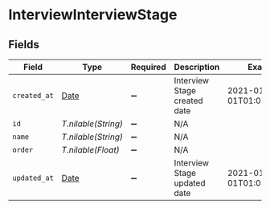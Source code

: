 # InterviewInterviewStage


## Fields

| Field                                                                | Type                                                                 | Required                                                             | Description                                                          | Example                                                              |
| -------------------------------------------------------------------- | -------------------------------------------------------------------- | -------------------------------------------------------------------- | -------------------------------------------------------------------- | -------------------------------------------------------------------- |
| `created_at`                                                         | [Date](https://ruby-doc.org/stdlib-2.6.1/libdoc/date/rdoc/Date.html) | :heavy_minus_sign:                                                   | Interview Stage created date                                         | 2021-01-01T01:01:01.000Z                                             |
| `id`                                                                 | *T.nilable(String)*                                                  | :heavy_minus_sign:                                                   | N/A                                                                  |                                                                      |
| `name`                                                               | *T.nilable(String)*                                                  | :heavy_minus_sign:                                                   | N/A                                                                  |                                                                      |
| `order`                                                              | *T.nilable(Float)*                                                   | :heavy_minus_sign:                                                   | N/A                                                                  |                                                                      |
| `updated_at`                                                         | [Date](https://ruby-doc.org/stdlib-2.6.1/libdoc/date/rdoc/Date.html) | :heavy_minus_sign:                                                   | Interview Stage updated date                                         | 2021-01-01T01:01:01.000Z                                             |